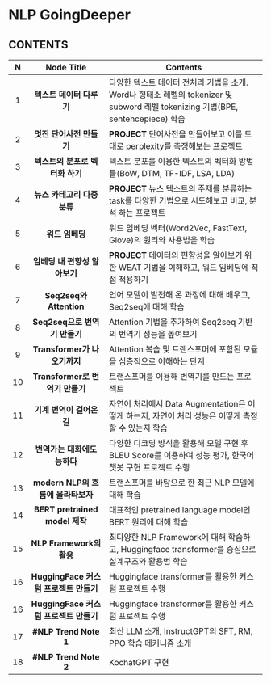 # NLP GoingDeeper
## CONTENTS 

|N|Node Title|Contents|
|:---:|:---:|---|
|1|<b>텍스트 데이터 다루기</b>|다양한 텍스트 데이터 전처리 기법을 소개. Word나 형태소 레벨의 tokenizer 및 subword 레벨 tokenizing 기법(BPE, sentencepiece) 학습|
|2|<b>멋진 단어사전 만들기</b>|<b>PROJECT</b> 단어사전을 만들어보고 이를 토대로 perplexity를 측정해보는 프로젝트|
|3|<b>텍스트의 분포로 벡터화 하기</b>|텍스트 분포를 이용한 텍스트의 벡터화 방법들(BoW, DTM, TF-IDF, LSA, LDA)|
|4|<b>뉴스 카테고리 다중분류</b>|<b>PROJECT</b> 뉴스 텍스트의 주제를 분류하는 task를 다양한 기법으로 시도해보고 비교, 분석 하는 프로젝트|
|5|<b>워드 임베딩</b>|워드 임베딩 벡터(Word2Vec, FastText, Glove)의 원리와 사용법을 학습|
|6|<b>임베딩 내 편향성 알아보기</b>|<b>PROJECT</b> 데이터의 편향성을 알아보기 위한 WEAT 기법을 이해하고, 워드 임베딩에 직접 적용하기|
|7|<b>Seq2seq와 Attention</b>|언어 모델이 발전해 온 과정에 대해 배우고, Seq2seq에 대해 학습|
|8|<b>Seq2seq으로 번역기 만들기</b>|Attention 기법을 추가하여 Seq2seq 기반의 번역기 성능을 높여보기|
|9|<b>Transformer가 나오기까지</b>|Attention 복습 및 트랜스포머에 포함된 모듈을 심층적으로 이해하는 단계|
|10|<b>Transformer로 번역기 만들기</b>|트랜스포머를 이용해 번역기를 만드는 프로젝트|
|11|<b>기계 번역이 걸어온 길</b>|자연어 처리에서 Data Augmentation은 어떻게 하는지, 자연어 처리 성능은 어떻게 측정할 수 있는지 학습|
|12|<b>번역가는 대화에도 능하다</b>|다양한 디코딩 방식을 활용해 모델 구현 후 BLEU Score를 이용하여 성능 평가, 한국어 챗봇 구현 프로젝트 수행|
|13|<b>modern NLP의 흐름에 올라타보자</b>|트랜스포머를 바탕으로 한 최근 NLP 모델에 대해 학습|
|14|<b>BERT pretrained model 제작</b>|대표적인 pretrained language model인 BERT 원리에 대해 학습|
|15|<b>NLP Framework의 활용</b>|최다양한 NLP Framework에 대해 학습하고, Huggingface transformer를 중심으로 설계구조와 활용법 학습|
|16|<b>HuggingFace 커스텀 프로젝트 만들기</b>|Huggingface transformer를 활용한 커스텀 프로젝트 수행|
|16|<b>HuggingFace 커스텀 프로젝트 만들기</b>|Huggingface transformer를 활용한 커스텀 프로젝트 수행|
|17|<b>#NLP Trend Note 1</b>|최신 LLM 소개, InstructGPT의 SFT, RM, PPO 학습 메커니즘 소개|
|18|<b>#NLP Trend Note 2</b>|KochatGPT 구현|


